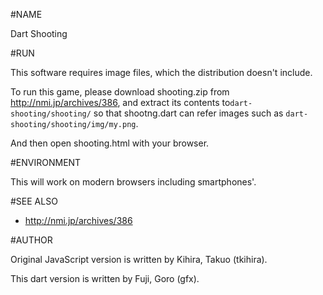 #NAME

Dart Shooting

#RUN

This software requires image files, which the distribution doesn't include.

To run this game, please download shooting.zip from
http://nmi.jp/archives/386, and extract its contents
to`dart-shooting/shooting/` so that shootng.dart can refer images such as
`dart-shooting/shooting/img/my.png`.

And then open shooting.html with your browser.

#ENVIRONMENT

This will work on modern browsers including smartphones'.

#SEE ALSO

- http://nmi.jp/archives/386

#AUTHOR

Original JavaScript version is written by Kihira, Takuo (tkihira).

This dart version is written by Fuji, Goro (gfx).
